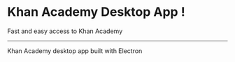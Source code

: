 # Khan Academy Desktop App !

Fast and easy access to Khan Academy

---

Khan Academy desktop app built with Electron
